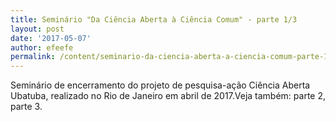 ```yaml
---
title: Seminário "Da Ciência Aberta à Ciência Comum" - parte 1/3
layout: post
date: '2017-05-07'
author: efeefe
permalink: /content/seminario-da-ciencia-aberta-a-ciencia-comum-parte-13/
---
```


Seminário de encerramento do projeto de pesquisa-ação Ciência Aberta Ubatuba, realizado no Rio de Janeiro em abril de 2017.Veja também: parte 2, parte 3.